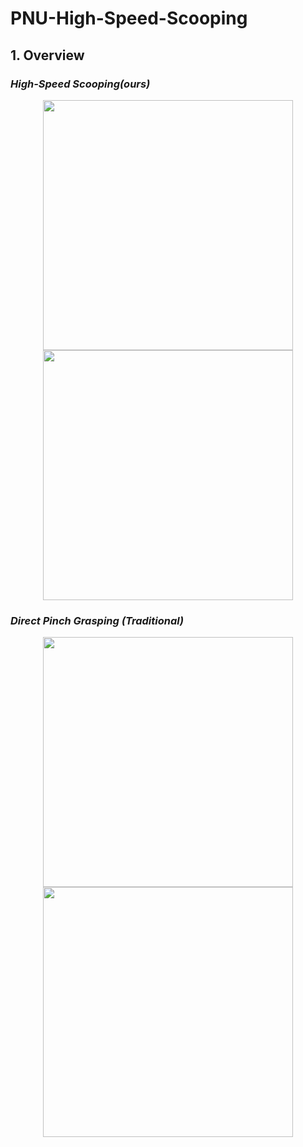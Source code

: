 # PNU-High-Speed-Scooping

## 1. Overview

### *High-Speed Scooping(ours)*
<p align = "center">
<img src="media/scoop_card.gif" width="400"> 
<img src="media/scoop_card_slope.gif" width="400"> 
</p>

### *Direct Pinch Grasping (Traditional)*
<p align = "center">
<img src="media/snatch_domino.gif" width="400"> 
<img src="media/snatch_card.gif" width="400"> 
</p>
